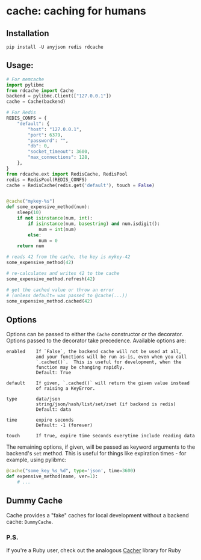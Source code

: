 # cache: caching for humans

## Installation

    pip install -U anyjson redis rdcache

## Usage:

``` python
# For memcache
import pylibmc
from rdcache import Cache
backend = pylibmc.Client(["127.0.0.1"])
cache = Cache(backend)

# For Redis
REDIS_CONFS = {
    "default": {
        "host": "127.0.0.1",
        "port": 6379,
        "password": "",
        "db": 0,
        "socket_timeout": 3600,
        "max_connections": 128,
    },
}
from rdcache.ext import RedisCache, RedisPool
redis = RedisPool(REDIS_CONFS)
cache = RedisCache(redis.get('default'), touch = False)


@cache("mykey-%s")
def some_expensive_method(num):
    sleep(10)
    if not isinstance(num, int):
        if isinstance(num, basestring) and num.isdigit():
            num = int(num)
        else:
            num = 0
    return num

# reads 42 from the cache, the key is mykey-42
some_expensive_method(42)

# re-calculates and writes 42 to the cache
some_expensive_method.refresh(42)

# get the cached value or throw an error
# (unless default= was passed to @cache(...))
some_expensive_method.cached(42)
```

## Options

Options can be passed to either the `Cache` constructor or the decorator.  Options passed to the decorator take precedence.  Available options are:

    enabled    If `False`, the backend cache will not be used at all,
               and your functions will be run as-is, even when you call
               `.cached()`.  This is useful for development, when the
               function may be changing rapidly.
               Default: True

    default    If given, `.cached()` will return the given value instead
               of raising a KeyError.
               
    type       data/json
               string/json/hash/list/set/zset (if backend is redis)
               Default: data
               
    time       expire seconds
               Default: -1 (forever)
                
    touch      If true, expire time seconds everytime include reading data 


The remaining options, if given, will be passed as keyword arguments to the backend's `set` method.  This is useful for things like expiration times - for example, using pylibmc:

``` python
@cache("some_key_%s_%d", type='json', time=3600)
def expensive_method(name, ver=1):
    # ...
```

## Dummy Cache

Cache provides a "fake" caches for local development without a backend cache: `DummyCache`.

### P.S.

If you're a Ruby user, check out the analogous [Cacher][] library for Ruby

[Cacher]: https://github.com/jayferd/cacher

